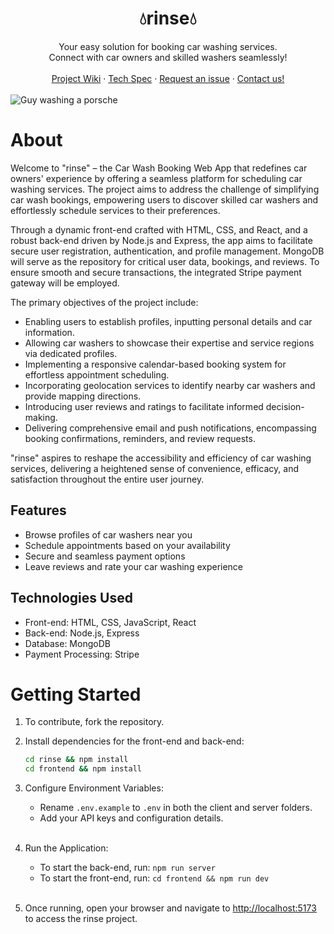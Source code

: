 <h1 align="center"></h1>
<h1 align="center">💧rinse💧
  <a href="https://github.com/dancarlton/rinse"></a>
</h1>

<div align="center">
  Your easy solution for booking car washing services.
  <br/>
  Connect with car owners and skilled washers seamlessly!
  <br/>
  <br/>
  <a href="https://github.com/dancarlton/rinse/wiki">Project Wiki</a>
  ·
  <a href="https://github.com/dancarlton/rinse/wiki/Tech-Spec">Tech Spec</a>
  ·
  <!-- ·
  <a href="https://github.com/Together-100Devs/Together/wiki/04-Contributing">Contributing guide</a>
  · -->
  <!-- <a href="https://together.cyclic.app/"><strong>Link to project</strong></a>
  · -->
  <a href="https://github.com/dancarlton/rinse/issues">Request an issue</a>
  ·
  <a href="https://discord.com/channels/735923219315425401/1140386179414511738">Contact us!</a>
</div>

<!-- <div align="center" id="top">
<table>
  <tr>
    <td valign="top" style="width:30%">
      <details open="open">
  <summary>Table of Contents</summary>

- [About](#about)
  - [Features](#features)
  - [Technologies Used](#technologies-used)
  - [Getting Started](#getting-started)
</table>
</div> -->

</br>
<td valign="top" style="width:30%">
    <img src="frontend/src/assets/images/rinse-cover.jpeg" alt="Guy washing a porsche"/>
</td>
</br>

# About

Welcome to "rinse" – the Car Wash Booking Web App that redefines car owners' experience by offering a seamless platform for scheduling car washing services. The project aims to address the challenge of simplifying car wash bookings, empowering users to discover skilled car washers and effortlessly schedule services to their preferences.

Through a dynamic front-end crafted with HTML, CSS, and React, and a robust back-end driven by Node.js and Express, the app aims to facilitate secure user registration, authentication, and profile management. MongoDB will serve as the repository for critical user data, bookings, and reviews. To ensure smooth and secure transactions, the integrated Stripe payment gateway will be employed.

The primary objectives of the project include:

- Enabling users to establish profiles, inputting personal details and car information.
- Allowing car washers to showcase their expertise and service regions via dedicated profiles.
- Implementing a responsive calendar-based booking system for effortless appointment scheduling.
- Incorporating geolocation services to identify nearby car washers and provide mapping directions.
- Introducing user reviews and ratings to facilitate informed decision-making.
- Delivering comprehensive email and push notifications, encompassing booking confirmations, reminders, and review requests.

"rinse" aspires to reshape the accessibility and efficiency of car washing services, delivering a heightened sense of convenience, efficacy, and satisfaction throughout the entire user journey.

## Features

- Browse profiles of car washers near you
- Schedule appointments based on your availability
- Secure and seamless payment options
- Leave reviews and rate your car washing experience

## Technologies Used

- Front-end: HTML, CSS, JavaScript, React
- Back-end: Node.js, Express
- Database: MongoDB
- Payment Processing: Stripe

# Getting Started

1. To contribute, fork the repository.

2. Install dependencies for the front-end and back-end:

   ```bash
   cd rinse && npm install
   cd frontend && npm install
   ```

3. Configure Environment Variables:

   - Rename `.env.example` to `.env` in both the client and server folders.
   - Add your API keys and configuration details.
     <br/>
     <br/>

4. Run the Application:

   - To start the back-end, run: `npm run server`
   - To start the front-end, run: `cd frontend && npm run dev`
     <br/>
     <br/>

5. Once running, open your browser and navigate to [http://localhost:5173](http://localhost:5173) to access the rinse project.
